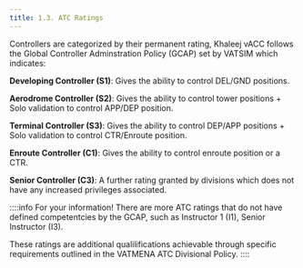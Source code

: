 ```yaml
---
title: 1.3. ATC Ratings
---
```

Controllers are categorized by their permanent rating, Khaleej vACC follows the Global Controller Adminstration Policy (GCAP) set by VATSIM which indicates:

**Developing Controller (S1)**: Gives the ability to control DEL/GND positions.

**Aerodrome Controller (S2)**: Gives the ability to control tower positions + Solo validation to control APP/DEP position.

**Terminal Controller (S3)**: Gives the ability to control DEP/APP positions + Solo validation to control CTR/Enroute position.

**Enroute Controller (C1)**: Gives the ability to control enroute position or a CTR.

**Senior Controller (C3)**: A further rating granted by divisions which does not have any increased privileges associated.

::::info For your information!
There are more ATC ratings that do not have defined competentcies by the GCAP, such as Instructor 1 (I1), Senior Instructor (I3).

These ratings are additional qualilifications achievable through specific requirements outlined in the VATMENA ATC Divisional Policy.
::::
